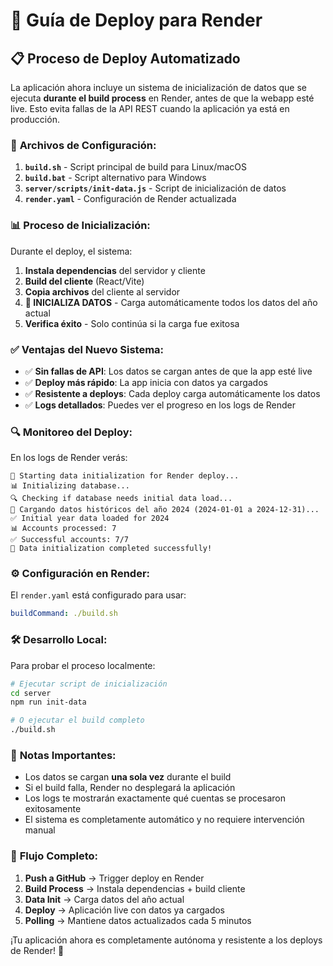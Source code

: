 # 🚀 Guía de Deploy para Render

## 📋 Proceso de Deploy Automatizado

La aplicación ahora incluye un sistema de inicialización de datos que se ejecuta **durante el build process** en Render, antes de que la webapp esté live. Esto evita fallas de la API REST cuando la aplicación ya está en producción.

### 🔧 **Archivos de Configuración:**

1. **`build.sh`** - Script principal de build para Linux/macOS
2. **`build.bat`** - Script alternativo para Windows
3. **`server/scripts/init-data.js`** - Script de inicialización de datos
4. **`render.yaml`** - Configuración de Render actualizada

### 📊 **Proceso de Inicialización:**

Durante el deploy, el sistema:

1. **Instala dependencias** del servidor y cliente
2. **Build del cliente** (React/Vite)
3. **Copia archivos** del cliente al servidor
4. **🔄 INICIALIZA DATOS** - Carga automáticamente todos los datos del año actual
5. **Verifica éxito** - Solo continúa si la carga fue exitosa

### ✅ **Ventajas del Nuevo Sistema:**

- ✅ **Sin fallas de API**: Los datos se cargan antes de que la app esté live
- ✅ **Deploy más rápido**: La app inicia con datos ya cargados
- ✅ **Resistente a deploys**: Cada deploy carga automáticamente los datos
- ✅ **Logs detallados**: Puedes ver el progreso en los logs de Render

### 🔍 **Monitoreo del Deploy:**

En los logs de Render verás:

```
🚀 Starting data initialization for Render deploy...
📊 Initializing database...
🔍 Checking if database needs initial data load...
🔄 Cargando datos históricos del año 2024 (2024-01-01 a 2024-12-31)...
✅ Initial year data loaded for 2024
📊 Accounts processed: 7
✅ Successful accounts: 7/7
🎉 Data initialization completed successfully!
```

### ⚙️ **Configuración en Render:**

El `render.yaml` está configurado para usar:
```yaml
buildCommand: ./build.sh
```

### 🛠️ **Desarrollo Local:**

Para probar el proceso localmente:

```bash
# Ejecutar script de inicialización
cd server
npm run init-data

# O ejecutar el build completo
./build.sh
```

### 📝 **Notas Importantes:**

- Los datos se cargan **una sola vez** durante el build
- Si el build falla, Render no desplegará la aplicación
- Los logs te mostrarán exactamente qué cuentas se procesaron exitosamente
- El sistema es completamente automático y no requiere intervención manual

### 🔄 **Flujo Completo:**

1. **Push a GitHub** → Trigger deploy en Render
2. **Build Process** → Instala dependencias + build cliente
3. **Data Init** → Carga datos del año actual
4. **Deploy** → Aplicación live con datos ya cargados
5. **Polling** → Mantiene datos actualizados cada 5 minutos

¡Tu aplicación ahora es completamente autónoma y resistente a los deploys de Render! 🎉
